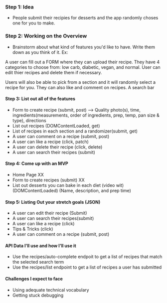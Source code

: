 ### Step 1: Idea
* People submit their recipies for desserts and the app randomly choses one for you to make.

### Step 2: Working on the Overview
* Brainstorm about what kind of features you'd like to have. Write them down as you think of it. Ex:

A user can fill out a FORM where they can upload their recipe. They have 4 categories to choose from: low carb, diabetic, vegan, and normal. User can edit thier recipes and delete them if necessary.

Users will also be able to pick from a section and it will randomly select a recipe for you. They can also like and comment on recipes. A search bar

#### Step 3: List out all of the features
* Form to create recipe (submit, post)
 --> Quality photo(s), time, ingredients(measurements, order of ingredients, prep, temp, pan size & type), directions
* List out recipes (DOMContentLoaded, get)
* List of recipes in each section and a randomizer(submit, get)
* A user can comment on a recipe (submit, post)
* A user can like a recipe (click, patch)
* A user can delete their recipe (click, delete)
* A user can search their recipes (submit)

#### Step 4: Come up with an MVP 
* Home Page XX
* Form to create recipes (submit) XX
* List out desserts you can bake in each diet (video wit) (DOMContentLoaded)
(Name, description, and prep time)

#### Step 5: Listing Out your stretch goals (JSON)
* A user can edit their recipe (Submit)
* A user can search their recipes(submit)
* A user can like a recipe (click)
* Tips & Tricks (click)
* A user can comment on a recipe (submit, post)


#### API Data I'll use and how I'll use it
* Use the recipes/auto-complete endpoit to get a list of recipes that match the selected search term
* Use the recipes/list endpoint to get a list of recipes a user has submitted

#### Challenges I expect to face
* Using adequate technical vocabulary
* Getting stuck debugging
